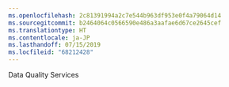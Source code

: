 ```yaml
---
ms.openlocfilehash: 2c81391994a2c7e544b963df953e0f4a79064d14
ms.sourcegitcommit: b2464064c0566590e486a3aafae6d67ce2645cef
ms.translationtype: HT
ms.contentlocale: ja-JP
ms.lasthandoff: 07/15/2019
ms.locfileid: "68212428"
---
```

 Data Quality Services 
